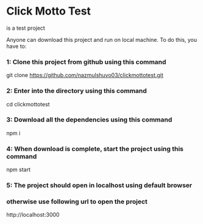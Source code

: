 # Click Motto Test
is a test project

Anyone can download this project and run on local machine.
To do this, you have to:

### 1: Clone this project from github using this command
git clone https://github.com/nazmulshuvo03/clickmottotest.git

### 2: Enter into the directory using this command
cd clickmottotest

### 3: Download all the dependencies using this command
npm i

### 4: When download is complete, start the project using this command
npm start

### 5: The project should open in localhost using default browser
### otherwise use following url to open the project
http://localhost:3000

